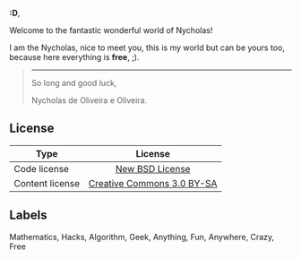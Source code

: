 **:D**,

Welcome to the fantastic wonderful world of Nycholas!

I am the Nycholas, nice to meet you, this is my world but can be yours too, because here everything is **free**, ;).


> ---
>
> So long and good luck,
>
> Nycholas de Oliveira e Oliveira.


License
-------

| Type            | License                    |
| --------------- |:--------------------------:|
| Code license    | [New BSD License](http://opensource.org/licenses/BSD-3-Clause)            |
| Content license | [Creative Commons 3.0 BY-SA](http://creativecommons.org/licenses/by-sa/3.0/) |


Labels
------

Mathematics, Hacks, Algorithm, Geek, Anything, Fun, Anywhere, Crazy, Free 



